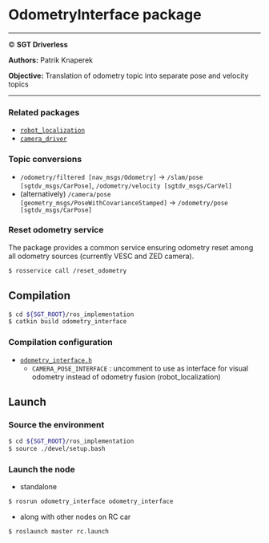# **OdometryInterface package**

___

© **SGT Driverless**

**Authors:** Patrik Knaperek

**Objective:** Translation of odometry topic into separate pose and velocity topics
___

### Related packages
* [`robot_localization`](../robot_localization/README.md)
* [`camera_driver`](../camera_driver/README.md)

### Topic conversions
* `/odometry/filtered [nav_msgs/Odometry]` →  `/slam/pose [sgtdv_msgs/CarPose]`, `/odometry/velocity [sgtdv_msgs/CarVel]`
* (alternatively) `/camera/pose [geometry_msgs/PoseWithCovarianceStamped]` → `/odometry/pose [sgtdv_msgs/CarPose]`

### Reset odometry service
The package provides a common service ensuring odometry reset among all odometry sources (currently VESC and ZED camera).
```sh
$ rosservice call /reset_odometry
```

## Compilation
```sh
$ cd ${SGT_ROOT}/ros_implementation
$ catkin build odometry_interface
```

### Compilation configuration
* [`odometry_interface.h`](./include/odometry_interface.h)
  * `CAMERA_POSE_INTERFACE` : uncomment to use as interface for visual odometry instead of odometry fusion (robot_localization)

## Launch

### Source the environment
```sh
$ cd ${SGT_ROOT}/ros_implementation
$ source ./devel/setup.bash
```
### Launch the node
* standalone
```sh
$ rosrun odometry_interface odometry_interface
```
* along with other nodes on RC car
```sh
$ roslaunch master rc.launch
```
